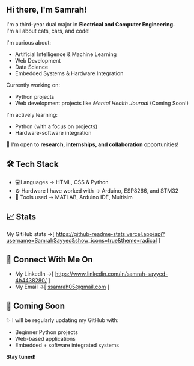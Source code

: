## Hi there, I'm Samrah!

I'm a third-year dual major in **Electrical and Computer Engineering.**   
I'm all about cats, cars, and code!

I'm curious about:
-  Artificial Intelligence & Machine Learning  
-  Web Development  
-  Data Science  
-  Embedded Systems & Hardware Integration

Currently working on:
-  Python projects
-  Web development projects like *Mental Health Journal* (Coming Soon!)

I'm actively learning:
-  Python (with a focus on projects)
-  Hardware-software integration

💬 I'm open to **research, internships, and collaboration** opportunities!

## 🛠️ Tech Stack

- 💻Languages -> HTML, CSS & Python
- ⚙️ Hardware I have worked with -> Arduino, ESP8266, and STM32
- 🧪 Tools used -> MATLAB, Arduino IDE, Multisim

## 📈 Stats
My GitHub stats ->[ https://github-readme-stats.vercel.app/api?username=SamrahSayyed&show_icons=true&theme=radical ]

## 🤝 Connect With Me On
- My LinkedIn ->[ https://www.linkedin.com/in/samrah-sayyed-4b4438280/ ]
- My Email ->[ ssamrah05@gmail.com ]

## 🔧 Coming Soon

✨ I will be regularly updating my GitHub with:
- Beginner Python projects  
- Web-based applications  
- Embedded + software integrated systems  

**Stay tuned!**
